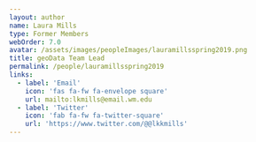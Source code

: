 ```yaml
---
layout: author
name: Laura Mills
type: Former Members
webOrder: 7.0
avatar: /assets/images/peopleImages/lauramillsspring2019.png
title: geoData Team Lead
permalink: /people/lauramillsspring2019
links:
  - label: 'Email'
    icon: 'fas fa-fw fa-envelope square'
    url: mailto:lkmills@email.wm.edu
  - label: 'Twitter'
    icon: 'fab fa-fw fa-twitter-square'
    url: 'https://www.twitter.com/@@lkkmills'
---
```

